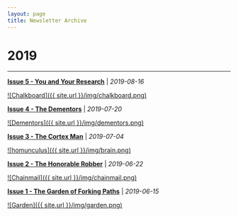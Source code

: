 ```yaml
---
layout: page
title: Newsletter Archive
---
```


# 2019

---

[**Issue 5 - You and Your Research**](https://pdtenpas.github.io/2019-08-16-metadata-issue-5/) \| *2019-08-16*

[![Chalkboard]({{ site.url }}/img/chalkboard.png)](https://pdtenpas.github.io/2019-08-16-metadata-issue-5/)

[**Issue 4 - The Dementors**](https://pdtenpas.github.io/2019-07-20-metadata-issue-4/) \| *2019-07-20*

[![Dementors]({{ site.url }}/img/dementors.png)](https://pdtenpas.github.io/2019-07-20-metadata-issue-4/)

[**Issue 3 - The Cortex Man**](https://pdtenpas.github.io/2019-07-04-metadata-issue-3/) \| *2019-07-04*

[![homunculus]({{ site.url }}/img/brain.png)](https://pdtenpas.github.io/2019-07-04-metadata-issue-3/)

[**Issue 2 - The Honorable Robber**](https://pdtenpas.github.io/2019-06-22-metadata-issue-2/) \| *2019-06-22*

[![Chainmail]({{ site.url }}/img/chainmail.png)](https://pdtenpas.github.io/2019-06-22-metadata-issue-2/)

[**Issue 1 - The Garden of Forking Paths**](https://pdtenpas.github.io/2019-06-15-metadata-issue-1/) \| *2019-06-15*

[![Garden]({{ site.url }}/img/garden.png)](https://pdtenpas.github.io/2019-06-15-metadata-issue-1/)
